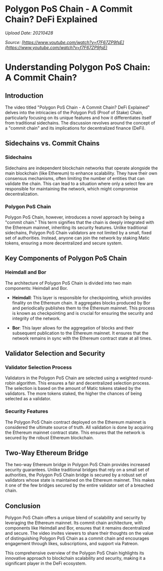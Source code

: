 # Polygon PoS Chain - A Commit Chain? DeFi Explained

*Upload Date: 20210428*

*Source: [https://www.youtube.com/watch?v=f7F67ZP9fsE](https://www.youtube.com/watch?v=f7F67ZP9fsE)*

# Understanding Polygon PoS Chain: A Commit Chain?

## Introduction

The video titled "Polygon PoS Chain - A Commit Chain? DeFi Explained" delves into the intricacies of the Polygon PoS (Proof of Stake) Chain, particularly focusing on its unique features and how it differentiates itself from traditional sidechains. The discussion revolves around the concept of a "commit chain" and its implications for decentralized finance (DeFi).

## Sidechains vs. Commit Chains

### Sidechains

Sidechains are independent blockchain networks that operate alongside the main blockchain (like Ethereum) to enhance scalability. They have their own consensus mechanisms, often limiting the number of entities that can validate the chain. This can lead to a situation where only a select few are responsible for maintaining the network, which might compromise decentralization.

### Polygon PoS Chain

Polygon PoS Chain, however, introduces a novel approach by being a "commit chain." This term signifies that the chain is deeply integrated with the Ethereum mainnet, inheriting its security features. Unlike traditional sidechains, Polygon PoS Chain validators are not limited by a small, fixed set of authorities. Instead, anyone can join the network by staking Matic tokens, ensuring a more decentralized and secure system.

## Key Components of Polygon PoS Chain

### Heimdall and Bor

The architecture of Polygon PoS Chain is divided into two main components: Heimdall and Bor.

- **Heimdall**: This layer is responsible for checkpointing, which provides finality on the Ethereum chain. It aggregates blocks produced by Bor and periodically publishes them to the Ethereum mainnet. This process is known as checkpointing and is crucial for ensuring the security and integrity of the network.

- **Bor**: This layer allows for the aggregation of blocks and their subsequent publication to the Ethereum mainnet. It ensures that the network remains in sync with the Ethereum contract state at all times.

## Validator Selection and Security

### Validator Selection Process

Validators in the Polygon PoS Chain are selected using a weighted round-robin algorithm. This ensures a fair and decentralized selection process. The selection is based on the amount of Matic tokens staked by the validators. The more tokens staked, the higher the chances of being selected as a validator.

### Security Features

The Polygon PoS Chain contract deployed on the Ethereum mainnet is considered the ultimate source of truth. All validation is done by acquiring the Ethereum mainnet contract state. This ensures that the network is secured by the robust Ethereum blockchain.

## Two-Way Ethereum Bridge

The two-way Ethereum bridge in Polygon PoS Chain provides increased security guarantees. Unlike traditional bridges that rely on a small set of authorities, the Polygon PoS Chain bridge is secured by a robust set of validators whose state is maintained on the Ethereum mainnet. This makes it one of the few bridges secured by the entire validator set of a breached chain.

## Conclusion

Polygon PoS Chain offers a unique blend of scalability and security by leveraging the Ethereum mainnet. Its commit chain architecture, with components like Heimdall and Bor, ensures that it remains decentralized and secure. The video invites viewers to share their thoughts on the value of distinguishing Polygon PoS Chain as a commit chain and encourages engagement through likes, subscriptions, and support via Patreon.

This comprehensive overview of the Polygon PoS Chain highlights its innovative approach to blockchain scalability and security, making it a significant player in the DeFi ecosystem.